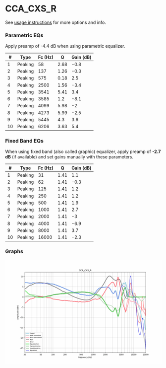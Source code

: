 # CCA_CXS_R
See [usage instructions](https://github.com/jaakkopasanen/AutoEq#usage) for more options and info.

### Parametric EQs
Apply preamp of -4.4 dB when using parametric equalizer.

|   # | Type    |   Fc (Hz) |    Q |   Gain (dB) |
|-----|---------|-----------|------|-------------|
|   1 | Peaking |        58 | 2.68 |        -0.8 |
|   2 | Peaking |       137 | 1.26 |        -0.3 |
|   3 | Peaking |       575 | 0.18 |         2.5 |
|   4 | Peaking |      2500 | 1.56 |        -3.4 |
|   5 | Peaking |      3541 | 5.41 |         3.4 |
|   6 | Peaking |      3585 | 1.2  |        -8.1 |
|   7 | Peaking |      4099 | 5.98 |        -2   |
|   8 | Peaking |      4273 | 5.99 |        -2.5 |
|   9 | Peaking |      5445 | 4.3  |         3.6 |
|  10 | Peaking |      6206 | 3.63 |         5.4 |

### Fixed Band EQs
When using fixed band (also called graphic) equalizer, apply preamp of **-2.7 dB** (if available) and set gains manually with these parameters.

|   # | Type    |   Fc (Hz) |    Q |   Gain (dB) |
|-----|---------|-----------|------|-------------|
|   1 | Peaking |        31 | 1.41 |         1.1 |
|   2 | Peaking |        62 | 1.41 |        -0.3 |
|   3 | Peaking |       125 | 1.41 |         1.2 |
|   4 | Peaking |       250 | 1.41 |         1.2 |
|   5 | Peaking |       500 | 1.41 |         1.9 |
|   6 | Peaking |      1000 | 1.41 |         2.7 |
|   7 | Peaking |      2000 | 1.41 |        -3   |
|   8 | Peaking |      4000 | 1.41 |        -6.9 |
|   9 | Peaking |      8000 | 1.41 |         3.7 |
|  10 | Peaking |     16000 | 1.41 |        -2.3 |

### Graphs
![](./CCA_CXS_R.png)
